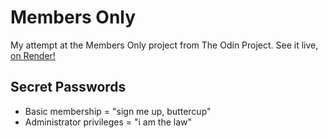 # Members Only
My attempt at the Members Only project from The Odin Project.
See it live, [on Render!](https://members-only-u52o.onrender.com)

## Secret Passwords
* Basic membership = "sign me up, buttercup"
* Administrator privileges = "i am the law"
